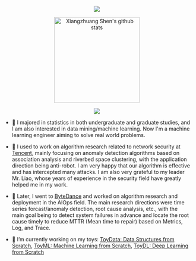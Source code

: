 
<p align="center"> 
  <img src="https://profile-counter.glitch.me/shenxiangzhuang/count.svg" />
</p>

<p align="center">
<img alt="Xiangzhuang Shen's github stats" height='230' src="https://github-readme-stats.vercel.app/api?username=shenxiangzhuang&count_private=true&show_icons=true&include_all_commits=false&theme=react">

<p align="center"> 
    <img src="https://github-profile-summary-cards.vercel.app/api/cards/profile-details?username=shenxiangzhuang&theme=react" />
</p>


<!-- <p align="center">
<img alt="Xiangzhuang Shen's github stats" height='140' src="https://github-readme-stats.vercel.app/api?username=shenxiangzhuang&count_private=true&show_icons=true&include_all_commits=true&theme=react">
<img alt="Xiangzhuang Shen's github stats" height='140' src="https://github-profile-summary-cards.vercel.app/api/cards/profile-details?username=shenxiangzhuang&theme=react">
</p> -->


[//]: # (- 🔭 我在本科和研究生都主修统计相关专业，对数据挖掘/机器学习也比较感兴趣。)

[//]: # (我曾经在Tencent做网络安全相关的算法研究工作，主要的算法研究方向是基于)

[//]: # (关联分析和子空间聚类的异常检测算法，应用的方向是反自动机。)

[//]: # (令我很开心的是我们的算法工作地很好，有效拦截了很多攻击。)

[//]: # (也非常感谢我的Leader廖先生，他在安全领域多年的经验对我的工作帮助很大。)

[//]: # (之后我辗转来到ByteDance从事AIOps领域的算法研究和应用工作，主要的算法研究方向是时间序列异常检测，)

[//]: # (时间序列预测，根因分析等，主要应用的方向是根据可观测领域的数据&#40;Metrics, Log, Trace&#41;)

[//]: # (提前感知系统故障并在发现故障的时候及时定位根因以降低MTTR&#40;Mean time to repair&#41;)

- 🔭 I majored in statistics in both undergraduate and graduate studies, 
and I am also interested in data mining/machine learning. 
Now I'm a machine learning engineer aiming to solve real world problems.


- 🔭 I used to work on algorithm research related to network security at 
[Tencent](https://github.com/Tencent), 
mainly focusing on anomaly detection algorithms based on association analysis 
and riverbed space clustering, with the application direction being anti-robot.
I am very happy that our algorithm is effective and has intercepted many attacks. 
I am also very grateful to my leader Mr. Liao, 
whose years of experience in the security field have greatly helped me in my work.

- 🔭 Later, I went to [ByteDance](https://github.com/bytedance) 
and worked on algorithm research and deployment in the AIOps field. 
The main research directions were time series forcast/anomaly detection, root cause analysis, etc., 
with the main goal being to detect system failures in advance 
and locate the root cause timely to reduce MTTR (Mean time to repair)
based on Metrics, Log, and Trace.


- 🌱 I’m currently working on my toys: 
[ToyData: Data Structures from Scratch](https://datahonor.com/toydata/), 
[ToyML: Machine Learning from Scratch](https://datahonor.com/toyml/),
[ToyDL: Deep Learning from Scratch ](https://datahonor.com/toydl/)


[//]: # ([//]: # &#40;<img alt="Xiangzhuang Shen's github stats" height='230' src="https://github-readme-stats.vercel.app/api/top-langs/?username=shenxiangzhuang&theme=react&&hide=jupyter%20notebook,javascript,html,css,tex,shell">&#41;)
[//]: # (</p>)

[//]: # (<p align="center">)

[//]: # (  <img src="https://github-readme-stats.vercel.app/api/wakatime?username=Mathew&theme=react&layout=compact&langs_count=10" />)

[//]: # (</p>)


<!-- <details>
  <summary>WakaTime Activity</summary>  

<img
  src="https://github.com/shenxiangzhuang/shenxiangzhuang/blob/master/images/stat.svg"
  alt="Xiangzhuang Shen's WakaTime Activity"
/>
</details> -->

<!-- [![Top Langs](https://github-readme-stats.vercel.app/api/top-langs/?username=shenxiangzhuang&layout=compact&theme=highcontrast&card_width=240)](https://github.com/anuraghazra/github-readme-stats) -->



<!--
**shenxiangzhuang/shenxiangzhuang** is a ✨ _special_ ✨ repository because its `README.md` (this file) appears on your GitHub profile.

Here are some ideas to get you started:

- 🔭 I’m currently working on ...
- 🌱 I’m currently learning ...
- 👯 I’m looking to collaborate on ...
- 🤔 I’m looking for help with ...
- 💬 Ask me about ...
- 📫 How to reach me: ...
- 😄 Pronouns: ...
- ⚡ Fun fact: ...
-->
